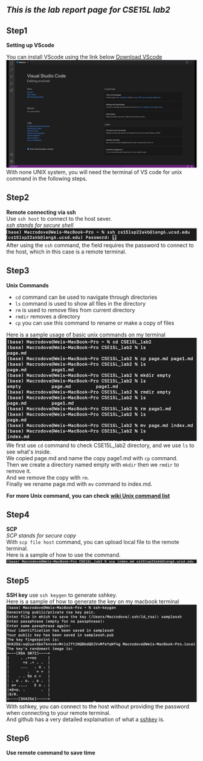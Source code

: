 ***This is the lab report page for CSE15L lab2***
---
## Step1  
**Setting up VScode**  

You can install VScode using the link below [Download VScode](https://code.visualstudio.com/download)
![vscode UI](maxresdefault.jpg)  
With none UNIX system, you will need the terminal of VS code for unix command in the following steps.  
## Step2  
**Remote connecting via ssh**  
Use `ssh host` to connect to the host sever.  
*ssh stands for secure shell*
![sshsamp](sshsample.png)
After using the `ssh` command, the field requires the password to connect to the host, which in this case is a remote terminal.
## Step3
**Unix Commands**
- `cd` command can be used to navigate through directories
- `ls` command is used to show all files in the directory
- `rm` is used to remove files from current directory
- `rmdir` removes a directory
- `cp` you can use this command to rename or make a copy of files
  
Here is a sample usage of basic unix commands on my terminal
![terminal](terminal.png)  
We first use `cd` command to check CSE15L_lab2 directory, and we use `ls` to see what's inside.  
We copied page.md and name the copy page1.md with `cp` command.  
Then we create a directory named empty with `mkdir` then we `rmdir` to remove it.  
And we remove the copy with `rm`.  
Finally we rename page.md with `mv` command to index.md.  
  
**For more Unix command, you can check [wiki Unix command list](https://en.wikipedia.org/wiki/List_of_Unix_commands)**
## Step4
**SCP**  
*SCP stands for secure copy*  
With `scp file host` command, you can upload local file to the remote terminal.  
Here is a sample of how to use the command.  
![scpSample](scpsample.png)

## Step5
**SSH key**
use `ssh keygen` to generate sshkey.  
Here is a sample of how to generate the key on my macbook terminal
![sshkey](sshkey.png)  
With sshkey, you can connect to the host without providing the password when connecting to your remote terminal.  
And github has a very detailed explaination of what a [sshkey](https://docs.github.com/cn/authentication/connecting-to-github-with-ssh/about-ssh) is.

## Step6
**Use remote command to save time**
